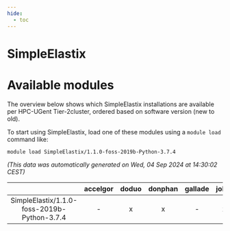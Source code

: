 ```yaml
---
hide:
  - toc
---
```


SimpleElastix
=============

# Available modules


The overview below shows which SimpleElastix installations are available per HPC-UGent Tier-2cluster, ordered based on software version (new to old).

To start using SimpleElastix, load one of these modules using a `module load` command like:

```shell
module load SimpleElastix/1.1.0-foss-2019b-Python-3.7.4
```

*(This data was automatically generated on Wed, 04 Sep 2024 at 14:30:02 CEST)*  

| |accelgor|doduo|donphan|gallade|joltik|shinx|skitty|
| :---: | :---: | :---: | :---: | :---: | :---: | :---: | :---: |
|SimpleElastix/1.1.0-foss-2019b-Python-3.7.4|-|x|x|-|x|-|x|
